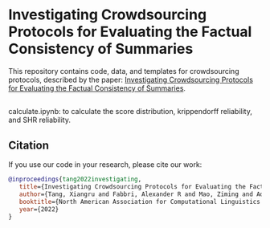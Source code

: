 # Investigating Crowdsourcing Protocols for Evaluating the Factual Consistency of Summaries

This repository contains code, data, and templates for crowdsourcing protocols, described by the paper: [Investigating Crowdsourcing Protocols for Evaluating the Factual Consistency of Summaries](https://arxiv.org/abs/2109.09195).

## 

calculate.ipynb: to calculate the score distribution, krippendorff reliability, and SHR reliability.

## Citation
If you use our code in your research, please cite our work:
```bibtex
@inproceedings{tang2022investigating,
   title={Investigating Crowdsourcing Protocols for Evaluating the Factual Consistency of Summaries},
   author={Tang, Xiangru and Fabbri, Alexander R and Mao, Ziming and Adams, Griffin and Wang, Borui and Li, Haoran and Mehdad, Yashar and Radev, Dragomir},
   booktitle={North American Association for Computational Linguistics (NAACL)},
   year={2022}
}
```

